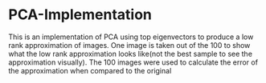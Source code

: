 # PCA-Implementation

This is an implementation of PCA using top eigenvectors to produce a low rank approximation of images. One image is taken out of the 100 to show what the low rank approximation looks like(not the best sample to see the approximation visually). The 100 images were used to calculate the error of the approximation when compared to the original
